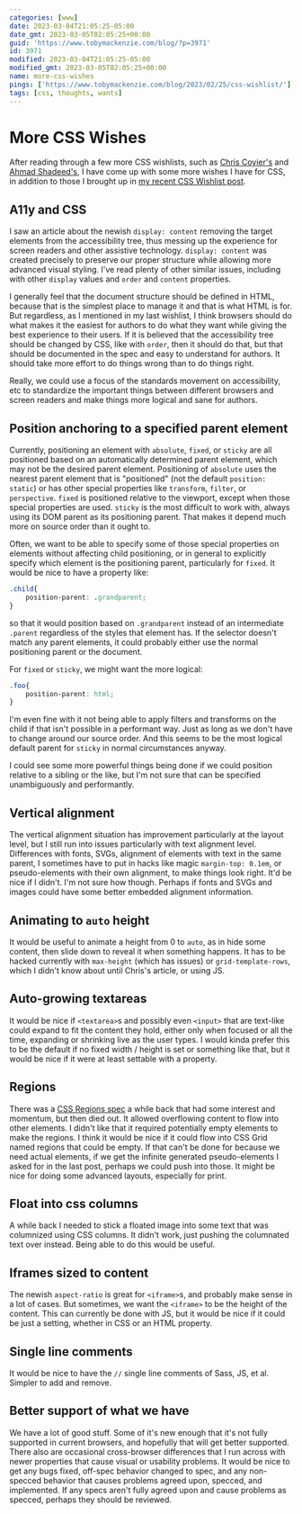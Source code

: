 ```yaml
---
categories: [www]
date: 2023-03-04T21:05:25-05:00
date_gmt: 2023-03-05T02:05:25+00:00
guid: 'https://www.tobymackenzie.com/blog/?p=3971'
id: 3971
modified: 2023-03-04T21:05:25-05:00
modified_gmt: 2023-03-05T02:05:25+00:00
name: more-css-wishes
pings: ['https://www.tobymackenzie.com/blog/2023/02/25/css-wishlist/']
tags: [css, thoughts, wants]
---
```


More CSS Wishes
===============

After reading through a few more CSS wishlists, such as [Chris Coyier's](https://chriscoyier.net/2022/12/21/things-css-could-still-use-heading-into-2023/) and [Ahmad Shadeed's](https://ishadeed.com/article/css-wishlist-2023/), I have come up with some more wishes I have for CSS, in addition to those I brought up in [my recent CSS Wishlist post](https://www.tobymackenzie.com/blog/2023/02/25/css-wishlist/).

<!--more-->

A11y and CSS
------

I saw an article about the newish `display: content` removing the target elements from the accessibility tree, thus messing up the experience for screen readers and other assistive technology.  `display: content` was created precisely to preserve our proper structure while allowing more advanced visual styling.  I've read plenty of other similar issues, including with other `display` values and `order` and `content` properties.

I generally feel that the document structure should be defined in HTML, because that is the simplest place to manage it and that is what HTML is for.  But regardless, as I mentioned in my last wishlist, I think browsers should do what makes it the easiest for authors to do what they want while giving the best experience to their users.  If it is believed that the accessibility tree should be changed by CSS, like with `order`, then it should do that, but that should be documented in the spec and easy to understand for authors.  It should take more effort to do things wrong than to do things right.

Really, we could use a focus of the standards movement on accessibility, etc to standardize the important things between different browsers and screen readers and make things more logical and sane for authors.

Position anchoring to a specified parent element
-----

Currently, positioning an element with `absolute`, `fixed`, or `sticky` are all positioned based on an automatically determined parent element, which may not be the desired parent element.  Positioning of `absolute` uses the nearest parent element that is "positioned" (not the default `position: static`) or has other special properties like `transform`, `filter`, or `perspective`.  `fixed` is positioned relative to the viewport, except when those special properties are used.  `sticky` is the most difficult to work with, always using its DOM parent as its positioning parent.  That makes it depend much more on source order than it ought to.

Often, we want to be able to specify some of those special properties on elements without affecting child positioning, or in general to explicitly specify which element is the positioning parent, particularly for `fixed`.  It would be nice to have a property like:

``` css
.child{
	position-parent: .grandparent;
}
```

so that it would position based on `.grandparent` instead of an intermediate `.parent` regardless of the styles that element has.  If the selector doesn't match any parent elements, it could probably either use the normal positioning parent or the document.

For `fixed` or `sticky`, we might want the more logical:

``` css
.foo{
	position-parent: html;
}
```

I'm even fine with it not being able to apply filters and transforms on the child if that isn't possible in a performant way.  Just as long as we don't have to change around our source order.  And this seems to be the most logical default parent for `sticky` in normal circumstances anyway.

I could see some more powerful things being done if we could position relative to a sibling or the like, but I'm not sure that can be specified unambiguously and performantly.

Vertical alignment
-----

The vertical alignment situation has improvement particularly at the layout level, but I still run into issues particularly with text alignment level.  Differences with fonts, SVGs, alignment of elements with text in the same parent, I sometimes have to put in hacks like magic `margin-top: 0.1em`, or pseudo-elements with their own alignment, to make things look right.  It'd be nice if I didn't.  I'm not sure how though.  Perhaps if fonts and SVGs and images could have some better embedded alignment information.

Animating to `auto` height
------

It would be useful to animate a height from 0 to `auto`, as in hide some content, then slide down to reveal it when something happens.  It has to be hacked currently with `max-height` (which has issues) or `grid-template-rows`, which I didn't know about until Chris's article, or using JS.

Auto-growing textareas
------

It would be nice if `<textarea>`s and possibly even `<input>` that are text-like could expand to fit the content they hold, either only when focused or all the time, expanding or shrinking live as the user types.  I would kinda prefer this to be the default if no fixed width / height is set or something like that, but it would be nice if it were at least settable with a property.

Regions
------

There was a [CSS Regions spec](https://drafts.csswg.org/css-regions-1/) a while back that had some interest and momentum, but then died out.  It allowed overflowing content to flow into other elements.  I didn't like that it required potentially empty elements to make the regions.  I think it would be nice if it could flow into CSS Grid named regions that could be empty.  If that can't be done for because we need actual elements, if we get the infinite generated pseudo-elements I asked for in the last post, perhaps we could push into those.  It might be nice for doing some advanced layouts, especially for print.

Float into css columns
-----

A while back I needed to stick a floated image into some text that was columnized using CSS columns.  It didn't work, just pushing the columnated text over instead.  Being able to do this would be useful.

Iframes sized to content
-------

The newish `aspect-ratio` is great for `<iframe>`s, and probably make sense in a lot of cases.  But sometimes, we want the `<iframe>` to be the height of the content.  This can currently be done with JS, but it would be nice if it could be just a setting, whether in CSS or an HTML property.

Single line comments
------

It would be nice to have the `//` single line comments of Sass, JS, et al.  Simpler to add and remove.

Better support of what we have
---------

We have a lot of good stuff.  Some of it's new enough that it's not fully supported in current browsers, and hopefully that will get better supported.  There also are occasional cross-browser differences that I run across with newer properties that cause visual or usability problems.  It would be nice to get any bugs fixed, off-spec behavior changed to spec, and any non-specced behavior that causes problems agreed upon, specced, and implemented.  If any specs aren't fully agreed upon and cause problems as specced, perhaps they should be reviewed.
